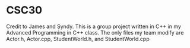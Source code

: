# CSC30
Credit to James and Syndy.
This is a group project written in C++ in my Advanced Programming in C++ class.
The only files my team modify are Actor.h, Actor.cpp, StudentWorld.h, and StudentWorld.cpp
